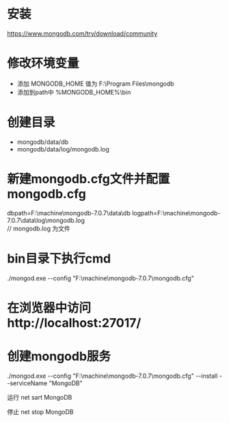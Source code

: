 # 安装
https://www.mongodb.com/try/download/community

# 修改环境变量
- 添加 MONGODB_HOME 值为 F:\Program Files\mongodb
- 添加到path中  %MONGODB_HOME%\bin

# 创建目录
- mongodb/data/db
- mongodb/data/log/mongodb.log

# 新建mongodb.cfg文件并配置mongodb.cfg
dbpath=F:\machine\mongodb-7.0.7\data\db
logpath=F:\machine\mongodb-7.0.7\data\log\mongodb.log  
// mongodb.log 为文件

# bin目录下执行cmd
./mongod.exe --config "F:\machine\mongodb-7.0.7\mongodb.cfg"

#  在浏览器中访问 http://localhost:27017/ 

# 创建mongodb服务
./mongod.exe --config "F:\machine\mongodb-7.0.7\mongodb.cfg" --install --serviceName "MongoDB"

运行 net sart MongoDB

停止 net stop MongoDB